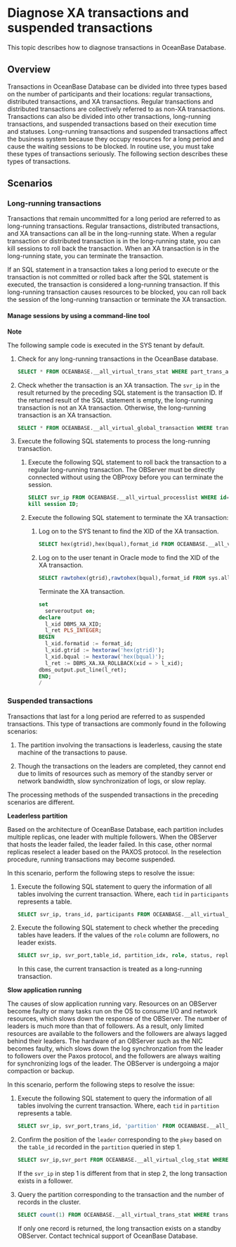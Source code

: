 Diagnose XA transactions and suspended transactions
========================================================================

This topic describes how to diagnose transactions in OceanBase Database.

Overview
-----------------------------

Transactions in OceanBase Database can be divided into three types based on the number of participants and their locations: regular transactions, distributed transactions, and XA transactions. Regular transactions and distributed transactions are collectively referred to as non-XA transactions.
Transactions can also be divided into other transactions, long-running transactions, and suspended transactions based on their execution time and statuses. Long-running transactions and suspended transactions affect the business system because they occupy resources for a long period and cause the waiting sessions to be blocked. In routine use, you must take these types of transactions seriously. The following section describes these types of transactions.

Scenarios
------------------------------

### Long-running transactions

Transactions that remain uncommitted for a long period are referred to as long-running transactions. Regular transactions, distributed transactions, and XA transactions can all be in the long-running state. When a regular transaction or distributed transaction is in the long-running state, you can kill sessions to roll back the transaction. When an XA transaction is in the long-running state, you can terminate the transaction.

If an SQL statement in a transaction takes a long period to execute or the transaction is not committed or rolled back after the SQL statement is executed, the transaction is considered a long-running transaction. If this long-running transaction causes resources to be blocked, you can roll back the session of the long-running transaction or terminate the XA transaction.

#### Manage sessions by using a command-line tool

**Note**

The following sample code is executed in the SYS tenant by default.

1. Check for any long-running transactions in the OceanBase database.

   ```sql
   SELECT * FROM OCEANBASE.__all_virtual_trans_stat WHERE part_trans_action <= 2 AND ctx_create_time < date_sub(now(), INTERVAL 600 SECOND) AND is_exiting != 1
   ```

2. Check whether the transaction is an XA transaction. The `svr_ip` in the result returned by the preceding SQL statement is the transaction ID. If the returned result of the SQL statement is empty, the long-running transaction is not an XA transaction. Otherwise, the long-running transaction is an XA transaction.

   ```sql
   SELECT * FROM OCEANBASE.__all_virtual_global_transaction WHERE trans_id LIKE '% transaction ID%';
   ```

3. Execute the following SQL statements to process the long-running transaction.

   1. Execute the following SQL statement to roll back the transaction to a regular long-running transaction. The OBServer must be directly connected without using the OBProxy before you can terminate the session.

      ```sql
      SELECT svr_ip FROM OCEANBASE.__all_virtual_processlist WHERE id=session ID;
      kill session ID;
      ```

   2. Execute the following SQL statement to terminate the XA transaction:

      1. Log on to the SYS tenant to find the XID of the XA transaction.

         ```sql
         SELECT hex(gtrid),hex(bqual),format_id FROM OCEANBASE.__all_virtual_global_transaction WHERE tenant_id = tenant ID AND format_id <> -2 AND state = 3 AND gmt_modified < date_sub(now(), INTERVAL 1800 SECOND);
         ```

      2. Log on to the user tenant in Oracle mode to find the XID of the XA transaction.

         ```sql
         SELECT rawtohex(gtrid),rawtohex(bqual),format_id FROM sys.all_virtual_tenant_global_transaction_agent WHERE format_id <> -2 AND state = 3 AND ROUND((sysdate - cast(GMT_MODIFIED as date)) * 86400) > 1800;
         ```

         Terminate the XA transaction.

         ```sql
         set
           serveroutput on;
         declare
           l_xid DBMS_XA_XID;
           l_ret PLS_INTEGER;
         BEGIN
           l_xid.formatid := format_id;
           l_xid.gtrid := hextoraw('hex(gtrid)');
           l_xid.bqual := hextoraw('hex(bqual)');
           l_ret := DBMS_XA.XA_ROLLBACK(xid = > l_xid);
         dbms_output.put_line(l_ret);
         END;
         /
         ```

### Suspended transactions

Transactions that last for a long period are referred to as suspended transactions. This type of transactions are commonly found in the following scenarios:

1. The partition involving the transactions is leaderless, causing the state machine of the transactions to pause.

2. Though the transactions on the leaders are completed, they cannot end due to limits of resources such as memory of the standby server or network bandwidth, slow synchronization of logs, or slow replay.

The processing methods of the suspended transactions in the preceding scenarios are different.

**Leaderless partition**

Based on the architecture of OceanBase Database, each partition includes multiple replicas, one leader with multiple followers. When the OBServer that hosts the leader failed, the leader failed. In this case, other normal replicas reselect a leader based on the PAXOS protocol. In the reselection procedure, running transactions may become suspended.

In this scenario, perform the following steps to resolve the issue:

1. Execute the following SQL statement to query the information of all tables involving the current transaction. Where, each `tid` in `participants` represents a table.

   ```sql
   SELECT svr_ip, trans_id, participants FROM OCEANBASE.__all_virtual_trans_stat WHERE part_trans_action> 2 AND ctx_create_time < date_sub(now(), INTERVAL 600 SECOND) AND is_exiting != 1;
   ```

2. Execute the following SQL statement to check whether the preceding tables have leaders. If the values of the `role` column are followers, no leader exists.

   ```sql
   SELECT svr_ip, svr_port,table_id, partition_idx, role, status, replica_type FROM OCEANBASE.__all_virtual_clog_stat WHERE table_id=table ID;
   ```

   In this case, the current transaction is treated as a long-running transaction.

**Slow application running**

The causes of slow application running vary. Resources on an OBServer become faulty or many tasks run on the OS to consume I/O and network resources, which slows down the response of the OBServer. The number of leaders is much more than that of followers. As a result, only limited resources are available to the followers and the followers are always lagged behind their leaders. The hardware of an OBServer such as the NIC becomes faulty, which slows down the log synchronzation from the leader to followers over the Paxos protocol, and the followers are always waiting for synchronizing logs of the leader. The OBServer is undergoing a major compaction or backup.

In this scenario, perform the following steps to resolve the issue:

1. Execute the following SQL statement to query the information of all tables involving the current transaction. Where, each `tid` in `partition` represents a table.

   ```sql
   SELECT svr_ip, svr_port,trans_id, 'partition' FROM OCEANBASE.__all_virtual_trans_stat WHERE part_trans_action > 2 AND ctx_create_time < date_sub(now(), INTERVAL 600 SECOND) AND is_exiting != 1;
   ```

2. Confirm the position of the `leader` corresponding to the `pkey` based on the `table_id` recorded in the `partition` queried in step 1.

   ```sql
   SELECT svr_ip,svr_port FROM OCEANBASE.__all_virtual_clog_stat WHERE role='LEADER' AND table_id = table ID;
   ```

   If the `svr_ip` in step 1 is different from that in step 2, the long transaction exists in a follower.

3. Query the partition corresponding to the transaction and the number of records in the cluster.

   ```sql
   SELECT count(1) FROM OCEANBASE.__all_virtual_trans_stat WHERE trans_id LIKE '%{Select the hash field in trans_id in step 1}%'AND`partition` LIKE '%xxx%';
   ```

   If only one record is returned, the long transaction exists on a standby OBServer. Contact technical support of OceanBase Database.
